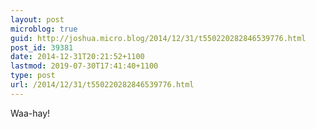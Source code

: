 ```yaml
---
layout: post
microblog: true
guid: http://joshua.micro.blog/2014/12/31/t550220282846539776.html
post_id: 39381
date: 2014-12-31T20:21:52+1100
lastmod: 2019-07-30T17:41:40+1100
type: post
url: /2014/12/31/t550220282846539776.html
---
```

Waa-hay!
